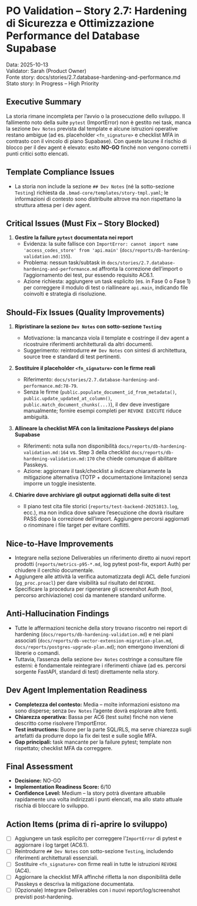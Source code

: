 # PO Validation – Story 2.7: Hardening di Sicurezza e Ottimizzazione Performance del Database Supabase

Data: 2025-10-13  
Validator: Sarah (Product Owner)  
Fonte story: docs/stories/2.7.database-hardening-and-performance.md  
Stato story: In Progress – High Priority

## Executive Summary

La storia rimane incompleta per l’avvio o la prosecuzione dello sviluppo. Il fallimento noto della suite `pytest` (ImportError) non è gestito nei task, manca la sezione `Dev Notes` prevista dal template e alcune istruzioni operative restano ambigue (ad es. placeholder `<fn_signature>` e checklist MFA in contrasto con il vincolo di piano Supabase). Con queste lacune il rischio di blocco per il dev agent è elevato: esito **NO-GO** finché non vengono corretti i punti critici sotto elencati.

## Template Compliance Issues

- La storia non include la sezione `## Dev Notes` (né la sotto-sezione `Testing`) richiesta da `.bmad-core/templates/story-tmpl.yaml`; le informazioni di contesto sono distribuite altrove ma non rispettano la struttura attesa per i dev agent.

## Critical Issues (Must Fix – Story Blocked)

1. **Gestire la failure `pytest` documentata nei report**  
   - Evidenza: la suite fallisce con `ImportError: cannot import name 'access_codes_store' from 'api.main'` (`docs/reports/db-hardening-validation.md:155`).  
   - Problema: nessun task/subtask in `docs/stories/2.7.database-hardening-and-performance.md` affronta la correzione dell’import o l’aggiornamento dei test, pur essendo requisito AC6.1.  
   - Azione richiesta: aggiungere un task esplicito (es. in Fase 0 o Fase 1) per correggere il modulo di test o riallineare `api.main`, indicando file coinvolti e strategia di risoluzione.

## Should-Fix Issues (Quality Improvements)

1. **Ripristinare la sezione `Dev Notes` con sotto-sezione `Testing`**  
   - Motivazione: la mancanza viola il template e costringe il dev agent a ricostruire riferimenti architetturali da altri documenti.  
   - Suggerimento: reintrodurre `## Dev Notes` con sintesi di architettura, source tree e standard di test pertinenti.

2. **Sostituire il placeholder `<fn_signature>` con le firme reali**  
   - Riferimento: `docs/stories/2.7.database-hardening-and-performance.md:78-79`.  
   - Senza le firme (`public.populate_document_id_from_metadata()`, `public.update_updated_at_column()`, `public.match_document_chunks(...)`), il dev deve investigare manualmente; fornire esempi completi per `REVOKE EXECUTE` riduce ambiguità.

3. **Allineare la checklist MFA con la limitazione Passkeys del piano Supabase**  
   - Riferimenti: nota sulla non disponibilità `docs/reports/db-hardening-validation.md:164` vs. Step 3 della checklist `docs/reports/db-hardening-validation.md:170` che chiede comunque di abilitare Passkeys.  
   - Azione: aggiornare il task/checklist a indicare chiaramente la mitigazione alternativa (TOTP + documentazione limitazione) senza imporre un toggle inesistente.

4. **Chiarire dove archiviare gli output aggiornati della suite di test**  
   - Il piano test cita file storici (`reports/test-backend-20251013.log`, ecc.), ma non indica dove salvare l’esecuzione che dovrà risultare PASS dopo la correzione dell’import. Aggiungere percorsi aggiornati o rinominare i file target per evitare conflitti.

## Nice-to-Have Improvements

- Integrare nella sezione Deliverables un riferimento diretto ai nuovi report prodotti (`reports/metrics-p95-*.md`, log pytest post-fix, export Auth) per chiudere il cerchio documentale.
- Aggiungere alle attività la verifica automatizzata degli ACL delle funzioni (`pg_proc.proacl`) per dare visibilità sul risultato del `REVOKE`.
- Specificare la procedura per rigenerare gli screenshot Auth (tool, percorso archiviazione) così da mantenere standard uniforme.

## Anti-Hallucination Findings

- Tutte le affermazioni tecniche della story trovano riscontro nei report di hardening (`docs/reports/db-hardening-validation.md`) e nei piani associati (`docs/reports/db-vector-extension-migration-plan.md`, `docs/reports/postgres-upgrade-plan.md`); non emergono invenzioni di librerie o comandi.
- Tuttavia, l’assenza della sezione `Dev Notes` costringe a consultare file esterni: è fondamentale reintegrare i riferimenti chiave (ad es. percorsi sorgente FastAPI, standard di test) direttamente nella story.

## Dev Agent Implementation Readiness

- **Completezza del contesto:** Media – molte informazioni esistono ma sono disperse; senza `Dev Notes` l’agente dovrà esplorare altre fonti.  
- **Chiarezza operativa:** Bassa per AC6 (test suite) finché non viene descritto come risolvere l’ImportError.  
- **Test instructions:** Buone per la parte SQL/RLS, ma serve chiarezza sugli artefatti da produrre dopo la fix dei test e sulle soglie MFA.  
- **Gap principali:** task mancante per la failure pytest; template non rispettato; checklist MFA da correggere.

## Final Assessment

- **Decisione:** NO-GO  
- **Implementation Readiness Score:** 6/10  
- **Confidence Level:** Medium – la story potrà diventare attuabile rapidamente una volta indirizzati i punti elencati, ma allo stato attuale rischia di bloccare lo sviluppo.

## Action Items (prima di ri-aprire lo sviluppo)

- [ ] Aggiungere un task esplicito per correggere l’`ImportError` di pytest e aggiornare i log target (AC6.1).  
- [ ] Reintrodurre `## Dev Notes` con sotto-sezione `Testing`, includendo riferimenti architetturali essenziali.  
- [ ] Sostituire `<fn_signature>` con firme reali in tutte le istruzioni `REVOKE` (AC4).  
- [ ] Aggiornare la checklist MFA affinché rifletta la non disponibilità delle Passkeys e descriva la mitigazione documentata.  
- [ ] (Opzionale) Integrare Deliverables con i nuovi report/log/screenshot previsti post-hardening.
